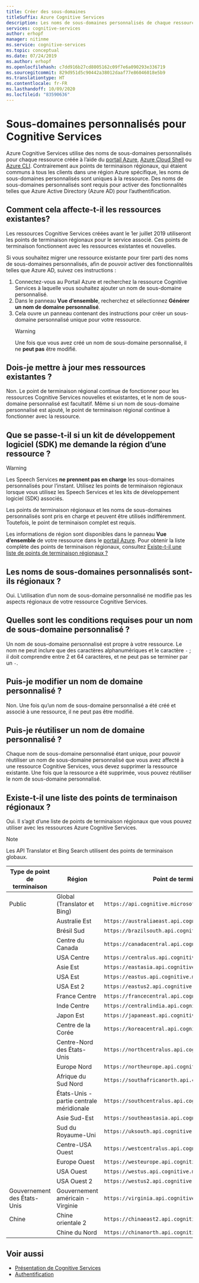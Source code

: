 ```yaml
---
title: Créer des sous-domaines
titleSuffix: Azure Cognitive Services
description: Les noms de sous-domaines personnalisés de chaque ressource Cognitive Service sont créés via le portail Azure, Azure Cloud Shell ou Azure CLI.
services: cognitive-services
author: erhopf
manager: nitinme
ms.service: cognitive-services
ms.topic: conceptual
ms.date: 07/24/2019
ms.author: erhopf
ms.openlocfilehash: c7dd916b27cd8005162c09f7e6a090293e336719
ms.sourcegitcommit: 829d951d5c90442a38012daaf77e86046018e5b9
ms.translationtype: HT
ms.contentlocale: fr-FR
ms.lasthandoff: 10/09/2020
ms.locfileid: "83590636"
---
```

# <a name="custom-subdomain-names-for-cognitive-services"></a>Sous-domaines personnalisés pour Cognitive Services

Azure Cognitive Services utilise des noms de sous-domaines personnalisés pour chaque ressource créée à l’aide du [portail Azure](https://portal.azure.com), [Azure Cloud Shell](https://azure.microsoft.com/features/cloud-shell/) ou [Azure CLI](https://docs.microsoft.com/cli/azure/install-azure-cli). Contrairement aux points de terminaison régionaux, qui étaient communs à tous les clients dans une région Azure spécifique, les noms de sous-domaines personnalisés sont uniques à la ressource. Des noms de sous-domaines personnalisés sont requis pour activer des fonctionnalités telles que Azure Active Directory (Azure AD) pour l’authentification.

## <a name="how-does-this-impact-existing-resources"></a>Comment cela affecte-t-il les ressources existantes?

Les ressources Cognitive Services créées avant le 1er juillet 2019 utiliseront les points de terminaison régionaux pour le service associé. Ces points de terminaison fonctionnent avec les ressources existantes et nouvelles.

Si vous souhaitez migrer une ressource existante pour tirer parti des noms de sous-domaines personnalisés, afin de pouvoir activer des fonctionnalités telles que Azure AD, suivez ces instructions :

1. Connectez-vous au Portail Azure et recherchez la ressource Cognitive Services à laquelle vous souhaitez ajouter un nom de sous-domaine personnalisé.
2. Dans le panneau **Vue d’ensemble**, recherchez et sélectionnez **Générer un nom de domaine personnalisé**.
3. Cela ouvre un panneau contenant des instructions pour créer un sous-domaine personnalisé unique pour votre ressource.
   > [!WARNING]
   > Une fois que vous avez créé un nom de sous-domaine personnalisé, il ne **peut pas** être modifié.

## <a name="do-i-need-to-update-my-existing-resources"></a>Dois-je mettre à jour mes ressources existantes ?

Non. Le point de terminaison régional continue de fonctionner pour les ressources Cognitive Services nouvelles et existantes, et le nom de sous-domaine personnalisé est facultatif. Même si un nom de sous-domaine personnalisé est ajouté, le point de terminaison régional continue à fonctionner avec la ressource.

## <a name="what-if-an-sdk-asks-me-for-the-region-for-a-resource"></a>Que se passe-t-il si un kit de développement logiciel (SDK) me demande la région d’une ressource ?

> [!WARNING]
> Les Speech Services **ne prennent pas en charge** les sous-domaines personnalisés pour l’instant. Utilisez les points de terminaison régionaux lorsque vous utilisez les Speech Services et les kits de développement logiciel (SDK) associés.

Les points de terminaison régionaux et les noms de sous-domaines personnalisés sont pris en charge et peuvent être utilisés indifféremment. Toutefois, le point de terminaison complet est requis.

Les informations de région sont disponibles dans le panneau **Vue d’ensemble** de votre ressource dans le [portail Azure](https://portal.azure.com). Pour obtenir la liste complète des points de terminaison régionaux, consultez [Existe-t-il une liste de points de terminaison régionaux ?](#is-there-a-list-of-regional-endpoints)

## <a name="are-custom-subdomain-names-regional"></a>Les noms de sous-domaines personnalisés sont-ils régionaux ?

Oui. L’utilisation d’un nom de sous-domaine personnalisé ne modifie pas les aspects régionaux de votre ressource Cognitive Services.

## <a name="what-are-the-requirements-for-a-custom-subdomain-name"></a>Quelles sont les conditions requises pour un nom de sous-domaine personnalisé ?

Un nom de sous-domaine personnalisé est propre à votre ressource. Le nom ne peut inclure que des caractères alphanumériques et le caractère `-` ; il doit comprendre entre 2 et 64 caractères, et ne peut pas se terminer par un `-`.

## <a name="can-i-change-a-custom-domain-name"></a>Puis-je modifier un nom de domaine personnalisé ?

Non. Une fois qu’un nom de sous-domaine personnalisé a été créé et associé à une ressource, il ne peut pas être modifié.

## <a name="can-i-reuse-a-custom-domain-name"></a>Puis-je réutiliser un nom de domaine personnalisé ?

Chaque nom de sous-domaine personnalisé étant unique, pour pouvoir réutiliser un nom de sous-domaine personnalisé que vous avez affecté à une ressource Cognitive Services, vous devez supprimer la ressource existante. Une fois que la ressource a été supprimée, vous pouvez réutiliser le nom de sous-domaine personnalisé.

## <a name="is-there-a-list-of-regional-endpoints"></a>Existe-t-il une liste des points de terminaison régionaux ?

Oui. Il s’agit d’une liste de points de terminaison régionaux que vous pouvez utiliser avec les ressources Azure Cognitive Services.

> [!NOTE]
> Les API Translator et Bing Search utilisent des points de terminaison globaux.

| Type de point de terminaison | Région | Point de terminaison |
|---------------|--------|----------|
| Public | Global (Translator et Bing) | `https://api.cognitive.microsoft.com` |
| | Australie Est | `https://australiaeast.api.cognitive.microsoft.com` |
| | Brésil Sud | `https://brazilsouth.api.cognitive.microsoft.com` |
| | Centre du Canada | `https://canadacentral.api.cognitive.microsoft.com` |
| | USA Centre | `https://centralus.api.cognitive.microsoft.com` |
| | Asie Est | `https://eastasia.api.cognitive.microsoft.com` |
| | USA Est | `https://eastus.api.cognitive.microsoft.com` |
| | USA Est 2 | `https://eastus2.api.cognitive.microsoft.com` |
| | France Centre | `https://francecentral.api.cognitive.microsoft.com` |
| | Inde Centre | `https://centralindia.api.cognitive.microsoft.com` |
| | Japon Est | `https://japaneast.api.cognitive.microsoft.com` |
| | Centre de la Corée | `https://koreacentral.api.cognitive.microsoft.com` |
| | Centre-Nord des États-Unis | `https://northcentralus.api.cognitive.microsoft.com` |
| | Europe Nord | `https://northeurope.api.cognitive.microsoft.com` |
| | Afrique du Sud Nord | `https://southafricanorth.api.cognitive.microsoft.com` |
| | États-Unis - partie centrale méridionale | `https://southcentralus.api.cognitive.microsoft.com` |
| | Asie Sud-Est | `https://southeastasia.api.cognitive.microsoft.com` |
| | Sud du Royaume-Uni | `https://uksouth.api.cognitive.microsoft.com` |
| | Centre-USA Ouest | `https://westcentralus.api.cognitive.microsoft.com` |
| | Europe Ouest | `https://westeurope.api.cognitive.microsoft.com` |
| | USA Ouest | `https://westus.api.cognitive.microsoft.com` |
| | USA Ouest 2 | `https://westus2.api.cognitive.microsoft.com` |
| Gouvernement des États-Unis | Gouvernement américain - Virginie | `https://virginia.api.cognitive.microsoft.us` |
| Chine | Chine orientale 2 | `https://chinaeast2.api.cognitive.azure.cn` |
| | Chine du Nord | `https://chinanorth.api.cognitive.azure.cn` |

## <a name="see-also"></a>Voir aussi

* [Présentation de Cognitive Services](Welcome.md)
* [Authentification](authentication.md)
